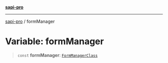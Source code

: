 [**sapi-pro**](../README.md)

***

[sapi-pro](../globals.md) / formManager

# Variable: formManager

> `const` **formManager**: [`FormManagerClass`](../classes/FormManagerClass.md)
